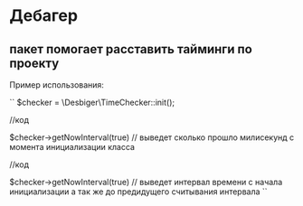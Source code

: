 # Дебагер
## пакет помогает расставить тайминги по проекту
Пример использования:

``
$checker = \Desbiger\TimeChecker::init();

//код

$checker->getNowInterval(true) // выведет сколько прошло милисекунд с момента инициализации класса

//код

$checker->getNowInterval(true) // выведет интервал времени с начала инициализации а так же до предидущего считывания интервала
``